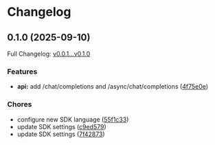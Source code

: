 # Changelog

## 0.1.0 (2025-09-10)

Full Changelog: [v0.0.1...v0.1.0](https://github.com/ppl-ai/perplexity-node/compare/v0.0.1...v0.1.0)

### Features

* **api:** add /chat/completions and /async/chat/completions ([4f75e0e](https://github.com/ppl-ai/perplexity-node/commit/4f75e0e8d924a2042752cc8c3f456f6798417561))


### Chores

* configure new SDK language ([55f1c33](https://github.com/ppl-ai/perplexity-node/commit/55f1c33744bd229f460080ad9d966340a35e4151))
* update SDK settings ([c9ed579](https://github.com/ppl-ai/perplexity-node/commit/c9ed5797ec1d16980bd83965c1f660505665f113))
* update SDK settings ([7f42873](https://github.com/ppl-ai/perplexity-node/commit/7f4287392cefc4b9dbc068dd1af1aa80ef08a410))
